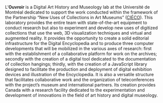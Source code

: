 L’**Ouvroir** is a Digital Art History and Museology lab at the Université de Montréal dedicated to support the work conducted within the framework of the Partnership “New Uses of Collections in Art Museums” ([CIÉCO](https://www.cieco.co)). This laboratory provides the entire team with state-of-the-art equipment to conduct research but also to experiment and develop new uses of digitized collections that use the web, 3D visualization techniques and virtual and augmented reality. It provides the opportunity to create a solid editorial infrastructure for the Digital Encyclopedia and to produce three computer developments that will be mobilized in the various axes of research: first with the establishment of a collaborative platform for work on the archives; secondly with the creation of a digital tool dedicated to the documentation of collection hangings; thirdly, with the creation of a JavaScript library designed to facilitate the production and deployment of digital exhibition devices and illustration of the Encyclopedia. It is also a versatile structure that facilitates collaborative work and the organization of teleconferences with the project’s museum and international partners. Its creation provides Canada with a research facility dedicated to the experimentation and development of innovations in the field of art history and digital museology.